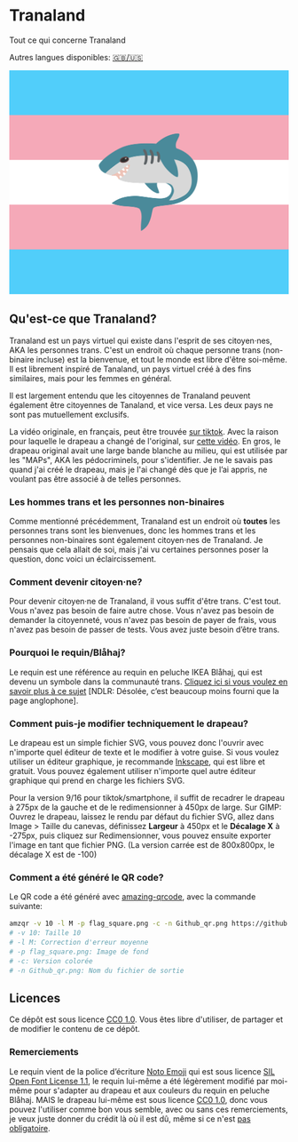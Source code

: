 # Tranaland
Tout ce qui concerne Tranaland

Autres langues disponibles: [🇬🇧/🇺🇸](README.md)

![Tranaland](flag.svg)

## Qu'est-ce que Tranaland?
Tranaland est un pays virtuel qui existe dans l'esprit de ses citoyen·nes, AKA les personnes trans. C'est un endroit où chaque personne trans (non-binaire incluse) est la bienvenue, et tout le monde est libre d'être soi-même. Il est librement inspiré de Tanaland, un pays virtuel créé à des fins similaires, mais pour les femmes en général.

Il est largement entendu que les citoyennes de Tranaland peuvent également être citoyennes de Tanaland, et vice versa. Les deux pays ne sont pas mutuellement exclusifs.

La vidéo originale, en français, peut être trouvée [sur tiktok](https://vm.tiktok.com/ZGd1S6G2q/). Avec la raison pour laquelle le drapeau a changé de l'original, sur [cette vidéo](https://vm.tiktok.com/ZGd1ShBte/).
En gros, le drapeau original avait une large bande blanche au milieu, qui est utilisée par les "MAPs", AKA les pédocriminels, pour s'identifier. Je ne le savais pas quand j'ai créé le drapeau, mais je l'ai changé dès que je l’ai appris, ne voulant pas être associé à de telles personnes.

### Les hommes trans et les personnes non-binaires

Comme mentionné précédemment, Tranaland est un endroit où **toutes** les personnes trans sont les bienvenues, donc les hommes trans et les personnes non-binaires sont également citoyen·nes de Tranaland. Je pensais que cela allait de soi, mais j'ai vu certaines personnes poser la question, donc voici un éclaircissement.

### Comment devenir citoyen·ne?

Pour devenir citoyen·ne de Tranaland, il vous suffit d'être trans. C'est tout. Vous n'avez pas besoin de faire autre chose. Vous n'avez pas besoin de demander la citoyenneté, vous n'avez pas besoin de payer de frais, vous n'avez pas besoin de passer de tests. Vous avez juste besoin d’être trans.

### Pourquoi le requin/Blåhaj?

Le requin est une référence au requin en peluche IKEA Blåhaj, qui est devenu un symbole dans la communauté trans. [Cliquez ici si vous voulez en savoir plus à ce sujet](https://fr.wikipedia.org/wiki/Symboles_LGBT#Requin_peluche) [NDLR: Désolée, c’est beaucoup moins fourni que la page anglophone].

### Comment puis-je modifier techniquement le drapeau?

Le drapeau est un simple fichier SVG, vous pouvez donc l'ouvrir avec n'importe quel éditeur de texte et le modifier à votre guise. Si vous voulez utiliser un éditeur graphique, je recommande [Inkscape](https://inkscape.org/), qui est libre et gratuit. Vous pouvez également utiliser n'importe quel autre éditeur graphique qui prend en charge les fichiers SVG.

Pour la version 9/16 pour tiktok/smartphone, il suffit de recadrer le drapeau à 275px de la gauche et de le redimensionner à 450px de large. Sur GIMP: Ouvrez le drapeau, laissez le rendu par défaut du fichier SVG, allez dans Image > Taille du canevas, définissez **Largeur** à 450px et le **Décalage X** à -275px, puis cliquez sur Redimensionner, vous pouvez ensuite exporter l'image en tant que fichier PNG. (La version carrée est de 800x800px, le décalage X est de -100)

### Comment a été généré le QR code?
Le QR code a été généré avec [amazing-qrcode](https://github.com/x-hw/amazing-qr), avec la commande suivante:
```bash
amzqr -v 10 -l M -p flag_square.png -c -n Github_qr.png https://github.com/FirePowi/Tranaland
# -v 10: Taille 10
# -l M: Correction d'erreur moyenne
# -p flag_square.png: Image de fond
# -c: Version colorée
# -n Github_qr.png: Nom du fichier de sortie
```

## Licences

Ce dépôt est sous licence [CC0 1.0](LICENSE). Vous êtes libre d'utiliser, de partager et de modifier le contenu de ce dépôt.

### Remerciements

Le requin vient de la police d’écriture [Noto Emoji](https://github.com/svgmoji/svgmoji/blob/main/packages/svgmoji__noto/svg/1F988.svg) qui est sous licence [SIL Open Font License 1.1](https://scripts.sil.org/cms/scripts/page.php?site_id=nrsi&id=OFL), le requin lui-même a été légèrement modifié par moi-même pour s'adapter au drapeau et aux couleurs du requin en peluche Blåhaj. MAIS le drapeau lui-même est sous licence [CC0 1.0](LICENSE), donc vous pouvez l'utiliser comme bon vous semble, avec ou sans ces remerciements, je veux juste donner du crédit là où il est dû, même si ce n'est [pas obligatoire](https://openfontlicense.org/how-to-use-ofl-fonts/).

